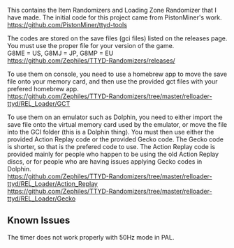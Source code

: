 This contains the Item Randomizers and Loading Zone Randomizer that I have made. The initial code for this project came from PistonMiner's work. https://github.com/PistonMiner/ttyd-tools  

The codes are stored on the save files (gci files) listed on the releases page. You must use the proper file for your version of the game.  
G8ME = US, G8MJ = JP, G8MP = EU  
https://github.com/Zephiles/TTYD-Randomizers/releases/  

To use them on console, you need to use a homebrew app to move the save file onto your memory card, and then use the provided gct files with your prefered homebrew app.  
https://github.com/Zephiles/TTYD-Randomizers/tree/master/relloader-ttyd/REL_Loader/GCT  

To use them on an emulator such as Dolphin, you need to either import the save file onto the virtual memory card used by the emulator, or move the file into the GCI folder (this is a Dolphin thing). You must then use either the provided Action Replay code or the provided Gecko code. The Gecko code is shorter, so that is the prefered code to use. The Action Replay code is provided mainly for people who happen to be using the old Action Replay discs, or for people who are having issues applying Gecko codes in Dolphin.  
https://github.com/Zephiles/TTYD-Randomizers/tree/master/relloader-ttyd/REL_Loader/Action_Replay  
https://github.com/Zephiles/TTYD-Randomizers/tree/master/relloader-ttyd/REL_Loader/Gecko  

## Known Issues
The timer does not work properly with 50Hz mode in PAL.
